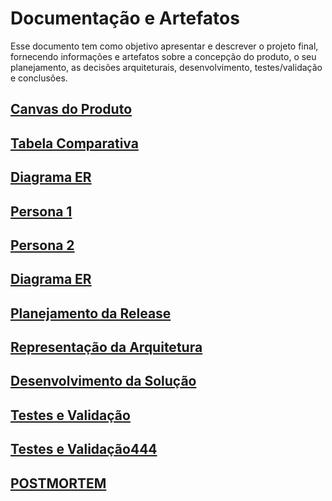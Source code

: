 # Documentação e Artefatos

Esse documento tem como objetivo apresentar e descrever o projeto final, fornecendo informações e artefatos sobre a concepção do produto, o seu planejamento, as decisões arquiteturais, desenvolvimento, testes/validação e conclusões.

## [Canvas do Produto](Canvas.jpg)

## [Tabela Comparativa](TabelaComparativa.jpg)

## [Diagrama ER](Diagrama.png)

## [Persona 1](Persona1.jpg)

## [Persona 2](Persona2.jpg)

## [Diagrama ER](Diagrama.png)

## [Planejamento da Release](planejamento-da-release.md)

## [Representação da Arquitetura](Diagrama.png) 

## [Desenvolvimento da Solução](desenvolvimento-da-solucao.md)

## [Testes e Validação](testes.md)

## [Testes e Validação444](testes.md)

## [POSTMORTEM](postmortem.md)



